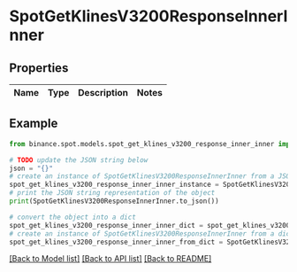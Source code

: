 # SpotGetKlinesV3200ResponseInnerInner


## Properties

Name | Type | Description | Notes
------------ | ------------- | ------------- | -------------

## Example

```python
from binance.spot.models.spot_get_klines_v3200_response_inner_inner import SpotGetKlinesV3200ResponseInnerInner

# TODO update the JSON string below
json = "{}"
# create an instance of SpotGetKlinesV3200ResponseInnerInner from a JSON string
spot_get_klines_v3200_response_inner_inner_instance = SpotGetKlinesV3200ResponseInnerInner.from_json(json)
# print the JSON string representation of the object
print(SpotGetKlinesV3200ResponseInnerInner.to_json())

# convert the object into a dict
spot_get_klines_v3200_response_inner_inner_dict = spot_get_klines_v3200_response_inner_inner_instance.to_dict()
# create an instance of SpotGetKlinesV3200ResponseInnerInner from a dict
spot_get_klines_v3200_response_inner_inner_from_dict = SpotGetKlinesV3200ResponseInnerInner.from_dict(spot_get_klines_v3200_response_inner_inner_dict)
```
[[Back to Model list]](../README.md#documentation-for-models) [[Back to API list]](../README.md#documentation-for-api-endpoints) [[Back to README]](../README.md)


